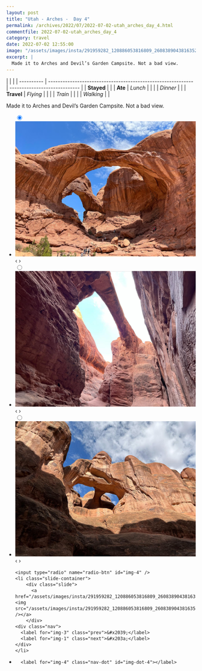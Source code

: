 ```yaml
---
layout: post
title: "Utah - Arches -  Day 4"
permalink: /archives/2022/07/2022-07-02-utah_arches_day_4.html
commentfile: 2022-07-02-utah_arches_day_4
category: travel
date: 2022-07-02 12:55:00
image: "/assets/images/insta/291959282_120886053816809_2608389043816352728_n_17911029437576466.jpg"
excerpt: |
  Made it to Arches and Devil’s Garden Campsite. Not a bad view.
---
```


|            |                                                              |
| ---------- | ------------------------------------------------------------ | ----------------------------- |
| **Stayed** |  |
| **Ate**    | _Lunch_                                                      |          |
|            | _Dinner_                                                     |          |
| **Travel** | _Flying_                                                     |          |
|            | _Train_                                                      |          |
|            | _Walking_                                                    |          |


Made it to Arches and Devil’s Garden Campsite. Not a bad view.


<ul class="slides">
    <input type="radio" name="radio-btn" id="img-1" checked="checked" />
    <li class="slide-container">
        <div class="slide">
          <a href="/assets/images/insta/291177565_575568534014651_6433001273145661772_n_17872644116718348.jpg"><img src="/assets/images/insta/291177565_575568534014651_6433001273145661772_n_17872644116718348.jpg" /></a>
        </div>
    <div class="nav">
      <label for="img-4" class="prev">&#x2039;</label>
      <label for="img-2" class="next">&#x203a;</label>
    </div>
    </li>
        <input type="radio" name="radio-btn" id="img-2"  />
    <li class="slide-container">
        <div class="slide">
          <a href="/assets/images/insta/291511091_572399901075975_1964720108867569854_n_17998479085461715.jpg"><img src="/assets/images/insta/291511091_572399901075975_1964720108867569854_n_17998479085461715.jpg" /></a>
        </div>
    <div class="nav">
      <label for="img-1" class="prev">&#x2039;</label>
      <label for="img-3" class="next">&#x203a;</label>
    </div>
    </li>
        <input type="radio" name="radio-btn" id="img-3"  />
    <li class="slide-container">
        <div class="slide">
          <a href="/assets/images/insta/291022681_630440487944858_1730685599617647818_n_17904757667513619.jpg"><img src="/assets/images/insta/291022681_630440487944858_1730685599617647818_n_17904757667513619.jpg" /></a>
        </div>
    <div class="nav">
      <label for="img-2" class="prev">&#x2039;</label>
      <label for="img-4" class="next">&#x203a;</label>
    </div>
    </li>
    
    <input type="radio" name="radio-btn" id="img-4" />
    <li class="slide-container">
        <div class="slide">
          <a href="/assets/images/insta/291959282_120886053816809_2608389043816352728_n_17911029437576466.jpg"><img src="/assets/images/insta/291959282_120886053816809_2608389043816352728_n_17911029437576466.jpg" /></a>
        </div>
    <div class="nav">
      <label for="img-3" class="prev">&#x2039;</label>
      <label for="img-1" class="next">&#x203a;</label>
    </div>
    </li>
			
<li class="nav-dots">
      <label for="img-1" class="nav-dot" id="img-dot-1"></label>
      <label for="img-2" class="nav-dot" id="img-dot-2"></label>
      <label for="img-3" class="nav-dot" id="img-dot-3"></label>

      <label for="img-4" class="nav-dot" id="img-dot-4"></label>

</li>
</ul>        
             

		